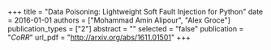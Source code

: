 +++
title = "Data Poisoning: Lightweight Soft Fault Injection for Python"
date = 2016-01-01
authors = ["Mohammad Amin Alipour", "Alex Groce"]
publication_types = ["2"]
abstract = ""
selected = "false"
publication = "*CoRR*"
url_pdf = "http://arxiv.org/abs/1611.01501"
+++

